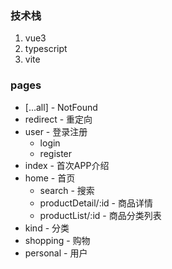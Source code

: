 ### 技术栈

1. vue3
2. typescript
3. vite

### pages

- [...all] - NotFound
- redirect - 重定向
- user - 登录注册
  - login
  - register
- index - 首次APP介绍
- home - 首页
  - search - 搜索
  - productDetail/:id - 商品详情
  - productList/:id - 商品分类列表
- kind - 分类
- shopping - 购物
- personal - 用户
